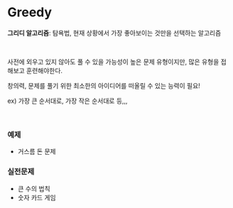 # Greedy 

**그리디 알고리즘**: 탐욕법, 현재 상황에서 가장 좋아보이는 것만을 선택하는 알고리즘

<br>

사전에 외우고 있지 않아도 풀 수 있을 가능성이 높은 문제 유형이지만, 많은 유형을 접해보고 훈련해야한다.

창의력, 문제를 풀기 위한 최소한의 아이디어를 떠올릴 수 있는 능력이 필요!

ex) 가장 큰 순서대로, 가장 작은 순서대로 등,,,


<br>

### 예제

- 거스름 돈 문제

### 실전문제

- 큰 수의 법칙
- 숫자 카드 게임